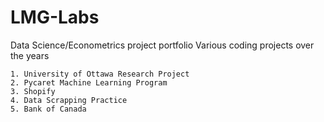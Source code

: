 # LMG-Labs
Data Science/Econometrics project portfolio
Various coding projects over the years
    
    1. University of Ottawa Research Project
    2. Pycaret Machine Learning Program
    3. Shopify 
    4. Data Scrapping Practice 
    5. Bank of Canada 
